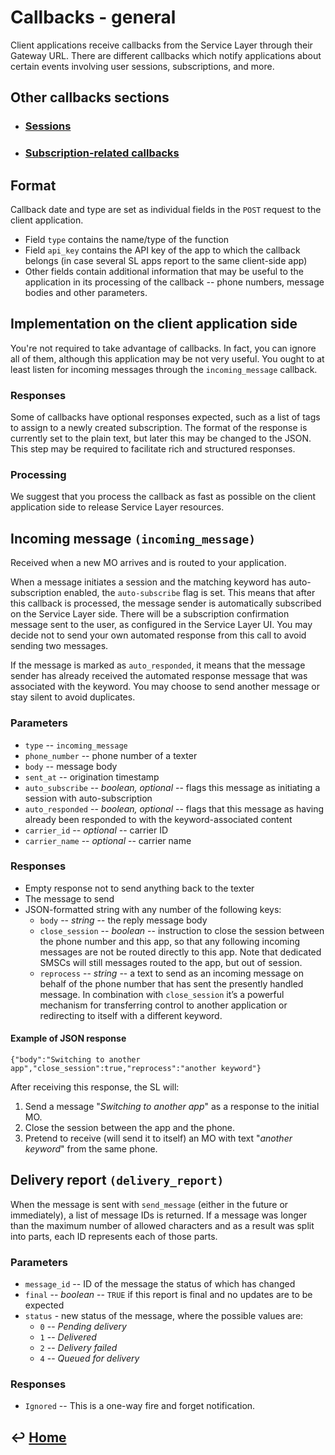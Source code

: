 Callbacks - general
===================

Client applications receive callbacks from the Service Layer through their Gateway URL. There are different callbacks which notify applications about certain events involving user sessions, subscriptions, and more.

Other callbacks sections
------------------------

- ### [Sessions](https://github.com/RecessMobile/API/tree/master/sections/api/callbacks-sessions.md)

- ### [Subscription-related callbacks](https://github.com/RecessMobile/API/tree/master/sections/api/callbacks-subscriptions.md)

Format
------

Callback date and type are set as individual fields in the `POST` request to the client application.

- Field `type` contains the name/type of the function
- Field `api_key` contains the API key of the app to which the callback belongs
 (in case several SL apps report to the same client-side app)
- Other fields contain additional information that may be useful to the
application in its processing of the callback -- phone numbers, message
bodies and other parameters.

Implementation on the client application side
---------------------------------------------

You're not required to take advantage of callbacks. In fact, you can ignore all of them, although this application may be not very useful. You ought to at least listen for incoming messages through the `incoming_message` callback.

### Responses

Some of callbacks have optional responses expected, such as a list of tags to assign to a newly created subscription. The format of the response is currently set to the plain text, but later this may be changed to the JSON. This step may be required to facilitate rich and structured responses.

### Processing

We suggest that you process the callback as fast as possible on the client application side to release Service Layer resources.

Incoming message `(incoming_message)`
-------------------------------------

Received when a new MO arrives and is routed to your application.

When a message initiates a session and the matching keyword has auto-subscription enabled, the `auto-subscribe` flag is set. This means that after this callback is processed, the message sender is automatically subscribed on the Service Layer side. There will be a subscription confirmation message sent to the user, as configured in the Service Layer UI. You may decide not to send your own automated response from this call to avoid sending two messages.

If the message is marked as `auto_responded`, it means that the message sender has already received the automated response message that was associated with the keyword. You may choose to send another message or stay silent to avoid duplicates.

### Parameters

- `type` -- `incoming_message`
- `phone_number` -- phone number of a texter
- `body` -- message body
- `sent_at` -- origination timestamp
- `auto_subscribe` -- *boolean, optional* -- flags this message as
initiating a session with auto-subscription
- `auto_responded` -- *boolean, optional* -- flags that this message as having
already been responded to with the keyword-associated content
- `carrier_id` -- *optional* -- carrier ID
- `carrier_name` -- *optional* -- carrier name

### Responses

-   Empty response not to send anything back to the texter
-   The message to send
-   JSON-formatted string with any number of the following keys:
    -   `body` -- *string* -- the reply message body
    -   `close_session` -- *boolean* -- instruction to close the session
        between the phone number and this app, so that any following
        incoming messages are not be routed directly to this app.
        Note that dedicated SMSCs will still messages routed to the app, but out of session.
    -   `reprocess` -- *string* -- a text to send as an incoming message on
        behalf of the phone number that has sent the presently handled
        message. In combination with `close_session` it’s a powerful
        mechanism for transferring control to another application or
        redirecting to itself with a different keyword.

#### Example of JSON response

`{"body":"Switching to another app","close_session":true,"reprocess":"another keyword"}`

After receiving this response, the SL will:

1. Send a message "*Switching to another app*" as a response to the initial MO.
2. Close the session between the app and the phone.
3. Pretend to receive (will send it to itself) an MO with text "*another
keyword*" from the same phone.

Delivery report `(delivery_report)`
-----------------------------------

When the message is sent with `send_message` (either in the future or immediately), a list of message IDs is returned. If a message was longer than the maximum number of allowed characters and as a result was split into parts, each ID represents each of those parts.

### Parameters

-   `message_id` -- ID of the message the status of which has changed
-   `final` -- *boolean* -- `TRUE` if this report is final and no updates are to be expected
-   `status` - new status of the message, where the possible values are:
    -   `0` -- *Pending delivery*
    -   `1` -- *Delivered*
    -   `2` -- *Delivery failed*
    -   `4` -- *Queued for delivery*

### Responses

-   `Ignored` -- This is a one-way fire and forget notification.


&#8617; [Home](https://github.com/RecessMobile/API)
--------------